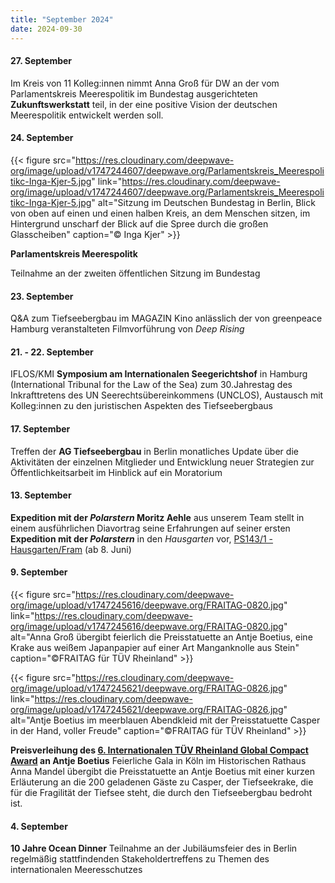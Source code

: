```yaml
---
title: "September 2024"
date: 2024-09-30
---
```


#### **27\. September**

Im Kreis von 11 Kolleg:innen nimmt Anna Groß für DW an der vom Parlamentskreis Meerespolitik im Bundestag ausgerichteten **Zukunftswerkstatt** teil, in der eine positive Vision der deutschen Meerespolitik entwickelt werden soll.

#### **24\. September**

{{< figure src="https://res.cloudinary.com/deepwave-org/image/upload/v1747244607/deepwave.org/Parlamentskreis_Meerespolitikc-Inga-Kjer-5.jpg" link="https://res.cloudinary.com/deepwave-org/image/upload/v1747244607/deepwave.org/Parlamentskreis_Meerespolitikc-Inga-Kjer-5.jpg" alt="Sitzung im Deutschen Bundestag in Berlin, Blick von oben auf einen und einen halben Kreis, an dem Menschen sitzen, im Hintergrund unscharf der Blick auf die Spree durch die großen Glasscheiben" caption="© Inga Kjer" >}}

**Parlamentskreis Meerespolitk**

Teilnahme an der zweiten öffentlichen Sitzung im Bundestag

#### **23\. September**

Q&A zum Tiefseebergbau im MAGAZIN Kino anlässlich der von greenpeace Hamburg veranstalteten Filmvorführung von _Deep Rising_

#### **21\. - 22. September**

IFLOS/KMI **Symposium am Internationalen Seegerichtshof** in Hamburg (International Tribunal for the Law of the Sea) zum 30.Jahrestag des Inkrafttretens des UN Seerechtsübereinkommens (UNCLOS), Austausch mit Kolleg:innen zu den juristischen Aspekten des Tiefseebergbaus

#### **17\. September**

Treffen der **AG Tiefseebergbau** in Berlin monatliches Update über die Aktivitäten der einzelnen Mitglieder und Entwicklung neuer Strategien zur Öffentlichkeitsarbeit im Hinblick auf ein Moratorium

#### **13\. September**

**Expedition mit der _Polarstern_ Moritz Aehle** aus unserem Team stellt in einem ausführlichen Diavortrag seine Erfahrungen auf seiner ersten **Expedition mit der _Polarstern_** in den _Hausgarten_ vor, [PS143/1 - Hausgarten/Fram](https://follow-polarstern.awi.de/expedition/arktis-2024/) (ab 8. Juni)

#### **9\. September**

{{< figure src="https://res.cloudinary.com/deepwave-org/image/upload/v1747245616/deepwave.org/FRAITAG-0820.jpg" link="https://res.cloudinary.com/deepwave-org/image/upload/v1747245616/deepwave.org/FRAITAG-0820.jpg" alt="Anna Groß übergibt feierlich die Preisstatuette an Antje Boetius, eine Krake aus weißem Japanpapier auf einer Art Manganknolle aus Stein" caption="©FRAITAG für TÜV Rheinland" >}}

{{< figure src="https://res.cloudinary.com/deepwave-org/image/upload/v1747245621/deepwave.org/FRAITAG-0826.jpg" link="https://res.cloudinary.com/deepwave-org/image/upload/v1747245621/deepwave.org/FRAITAG-0826.jpg" alt="Antje Boetius im meerblauen Abendkleid mit der Preisstatuette Casper in der Hand, voller Freude" caption="©FRAITAG für TÜV Rheinland" >}}

**Preisverleihung des [6\. Internationalen TÜV Rheinland Global Compact Award](https://www.tuv.com/presse/de/meldungen/tr-stiftung-global-compact-award-2024.html) an Antje Boetius** Feierliche Gala in Köln im Historischen Rathaus Anna Mandel übergibt die Preisstatuette an Antje Boetius mit einer kurzen Erläuterung an die 200 geladenen Gäste zu Casper, der Tiefseekrake, die für die Fragilität der Tiefsee steht, die durch den Tiefseebergbau bedroht ist.

#### **4\. September**

**10 Jahre Ocean Dinner** Teilnahme an der Jubiläumsfeier des in Berlin regelmäßig stattfindenden Stakeholdertreffens zu Themen des internationalen Meeresschutzes
